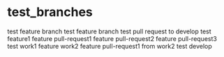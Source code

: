 # test_branches
test feature branch
test feature branch
test pull request to develop
test feature1
feature pull-request1
feature pull-request2
feature pull-request3
test work1
feature work2
feature pull-request1 from work2
test develop
